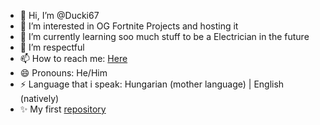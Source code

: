 - 👋 Hi, I’m @Ducki67
- 👀 I’m interested in OG Fortnite Projects and hosting it
- 🌱 I’m currently learning soo much stuff to be a Electrician in the future
- 💞️ I’m respectful 
- 📫 How to reach me: [Here](https://discord.gg/5FVqSp5BQj)
- 😄 Pronouns: He/Him
- ⚡ Language that i speak: Hungarian (mother language) | English (natively)
- ✨ My first [repository](https://github.com/Ducki67/Fortnite-Build-Installer-Plus)

<!---
Ducki67/Ducki67 is a ✨ special ✨ repository because its `README.md` (this file) appears on your GitHub profile.
You can click the Preview link to take a look at your changes.
--->
